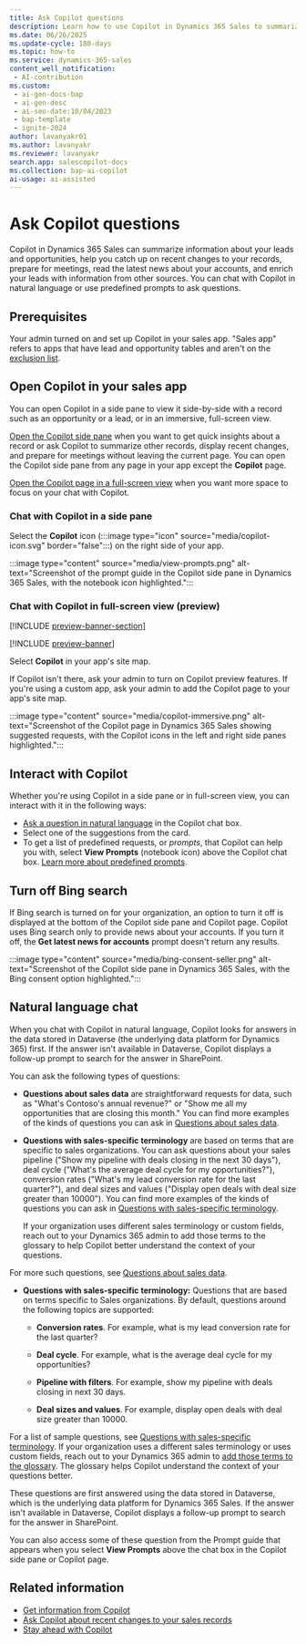 ```yaml
---
title: Ask Copilot questions
description: Learn how to use Copilot in Dynamics 365 Sales to summarize sales records, catch up on recent changes, prepare for meetings, and answer sales-related questions.
ms.date: 06/26/2025
ms.update-cycle: 180-days
ms.topic: how-to
ms.service: dynamics-365-sales
content_well_notification:
 - AI-contribution
ms.custom:
 - ai-gen-docs-bap
 - ai-gen-desc
 - ai-seo-date:10/04/2023
 - bap-template
 - ignite-2024
author: lavanyakr01
ms.author: lavanyakr
ms.reviewer: lavanyakr
search.app: salescopilot-docs
ms.collection: bap-ai-copilot
ai-usage: ai-assisted
---
```


# Ask Copilot questions

Copilot in Dynamics 365 Sales can summarize information about your leads and opportunities, help you catch up on recent changes to your records, prepare for meetings, read the latest news about your accounts, and enrich your leads with information from other sources. You can chat with Copilot in natural language or use predefined prompts to ask questions.

## Prerequisites

Your admin turned on and set up Copilot in your sales app. "Sales app" refers to apps that have lead and opportunity tables and aren't on the [exclusion list](sales-copilot-faq.md#are-there-any-applications-where-copilot-in-dynamics-365-sales-cant-be-used).

<a name="open-copilot"></a>

## Open Copilot in your sales app

You can open Copilot in a side pane to view it side-by-side with a record such as an opportunity or a lead, or in an immersive, full-screen view.

[Open the Copilot side pane](#chat-with-copilot-in-a-side-pane) when you want to get quick insights about a record or ask Copilot to summarize other records, display recent changes, and prepare for meetings without leaving the current page. You can open the Copilot side pane from any page in your app except the **Copilot** page.

[Open the Copilot page in a full-screen view](#chat-with-copilot-in-full-screen-view-preview) when you want more space to focus on your chat with Copilot.

<a name=open-copilot-sidepane></a>

### Chat with Copilot in a side pane

Select the **Copilot** icon (:::image type="icon" source="media/copilot-icon.svg" border="false":::) on the right side of your app.

:::image type="content" source="media/view-prompts.png" alt-text="Screenshot of the prompt guide in the Copilot side pane in Dynamics 365 Sales, with the notebook icon highlighted.":::

<a name=open-copilot-immersive></a>

### Chat with Copilot in full-screen view (preview)

[!INCLUDE [preview-banner-section](~/../shared-content/shared/preview-includes/preview-banner-section.md)]

[!INCLUDE [preview-banner](~/../shared-content/shared/preview-includes/preview-note-d365.md)]

Select **Copilot** in your app's site map.

If Copilot isn't there, ask your admin to turn on Copilot preview features. If you're using a custom app, ask your admin to add the Copilot page to your app's site map.

:::image type="content" source="media/copilot-immersive.png" alt-text="Screenshot of the Copilot page in Dynamics 365 Sales showing suggested requests, with the Copilot icons in the left and right side panes highlighted.":::

## Interact with Copilot

Whether you're using Copilot in a side pane or in full-screen view, you can interact with it in the following ways:

- [Ask a question in natural language](#chat-with-copilot-in-NL) in the Copilot chat box.
- Select one of the suggestions from the card. 
- To get a list of predefined requests, or *prompts*, that Copilot can help you with, select **View Prompts** (notebook icon) above the Copilot chat box. [Learn more about predefined prompts](copilot-prompt-guide.md).

## Turn off Bing search

If Bing search is turned on for your organization, an option to turn it off is displayed at the bottom of the Copilot side pane and Copilot page. Copilot uses Bing search only to provide news about your accounts. If you turn it off, the **Get latest news for accounts** prompt doesn't return any results.

:::image type="content" source="media/bing-consent-seller.png" alt-text="Screenshot of the Copilot side pane in Dynamics 365 Sales, with the Bing consent option highlighted.":::

<a name=chat-with-copilot-in-NL></a>

## Natural language chat

When you chat with Copilot in natural language, Copilot looks for answers in the data stored in Dataverse (the underlying data platform for Dynamics 365) first. If the answer isn't available in Dataverse, Copilot displays a follow-up prompt to search for the answer in SharePoint.

You can ask the following types of questions:

- **Questions about sales data** are straightforward requests for data, such as "What's Contoso's annual revenue?" or "Show me all my opportunities that are closing this month." You can find more examples of the kinds of questions you can ask in [Questions about sales data](faqs-sales-copilot-natural-language.md#questions-about-sales-data).

- **Questions with sales-specific terminology** are based on terms that are specific to sales organizations. You can ask questions about your sales pipeline ("Show my pipeline with deals closing in the next 30 days"), deal cycle ("What's the average deal cycle for my opportunities?"), conversion rates ("What's my lead conversion rate for the last quarter?"), and deal sizes and values ("Display open deals with deal size greater than 10000"). You can find more examples of the kinds of questions you can ask in [Questions with sales-specific terminology](faqs-sales-copilot-natural-language.md#questions-with-sales-specific-terminology).

  If your organization uses different sales terminology or custom fields, reach out to your Dynamics 365 admin to add those terms to the glossary to help Copilot better understand the context of your questions.

For more such questions, see [Questions about sales data](faqs-sales-copilot-natural-language.md#questions-about-sales-data).

- **Questions with sales-specific terminology:** Questions that are based on terms specific to Sales organizations. By default, questions around the following topics are supported:

  - **Conversion rates**. For example, what is my lead conversion rate for the last quarter?

  - **Deal cycle**. For example, what is the average deal cycle for my opportunities?
  - **Pipeline with filters**. For example, show my pipeline with deals closing in next 30 days.
  - **Deal sizes and values**. For example, display open deals with deal size greater than 10000.
  
For a list of sample questions, see [Questions with sales-specific terminology](faqs-sales-copilot-natural-language.md#questions-with-sales-specific-terminology). If your organization uses a different sales terminology or uses custom fields, reach out to your Dynamics 365 admin to [add those terms to the glossary](extend-copilot-chat.md#add-glossary). The glossary helps Copilot understand the context of your questions better.

These questions are first answered using the data stored in Dataverse, which is the underlying data platform for Dynamics 365 Sales. If the answer isn't available in Dataverse, Copilot displays a follow-up prompt to search for the answer in SharePoint.  

You can also access some of these question from the Prompt guide that appears when you select **View Prompts** above the chat box in the Copilot side pane or Copilot page.

## Related information

- [Get information from Copilot](copilot-get-information.md)
- [Ask Copilot about recent changes to your sales records](copilot-ask-questions.md)
- [Stay ahead with Copilot](copilot-stay-ahead.md)
